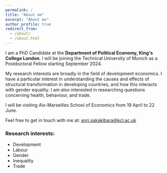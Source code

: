 ```yaml
---
permalink: /
title: "About me"
excerpt: "About me"
author_profile: true
redirect_from: 
  - /about/
  - /about.html
---
```


I am a PhD Candidate at the **Department of Political Economy, King's College London**. I will be joining the Technical University of Munich as a Postdoctoral Fellow starting September 2024.

My research interests are broadly in the field of development economics. I have a particular interest in understanding the causes and effects of structural transformation in developing countries, and how this interacts with gender equality. I am also interested in researching questions concerning health, behaviour, and trade.  

I will be visiting Aix-Marseilles School of Economics from 19 April to 22 June. 

Feel free to get in touch with me at: anri.sakakibara@kcl.ac.uk 

### Research interests: 

* Development
* Labour
* Gender
* Inequality
* Trade
